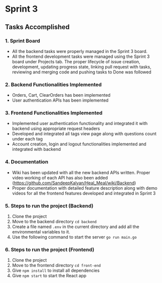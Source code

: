 # Sprint 3

## Tasks Accomplished

### 1. Sprint Board

 - All the backend tasks were properly managed in the Sprint 3 board.
 - All the frontend development tasks were managed using the Sprint 3 board under Projects tab. The proper lifecycle of issue creation, development, updating progress state, linking pull request with tasks, reviewing and merging code and pushing tasks to Done was followed

### 2. Backend Functionalities Implemented

 - Orders, Cart, ClearOrders has been implemented
 - User authentication APIs has been implemented

### 3. Frontend Functionalities Implemented
 - Implemented user authentication functionality and integrated it with backend using appropriate request headers
 - Developed and integrated all tags view page along with questions count under each tag
 - Account creation, login and logout functionalities implemented and integrated with backend

### 4. Documentation

 - Wiki has been updated with all the new backend APIs written. Proper video working of each API has also been added (https://github.com/SandeepKalyan/Heal_Meal/wiki/Backend)
 - Proper documentation with detailed feature description along with demo videos for all the frontend features developed and integrated in Sprint 3 


### 5. Steps to run the project (Backend)
1. Clone the project
2. Move to the backend directory
   ```cd backend```
3. Create a file named ```.env``` in the current directory and add all the environmental variables to it.
4. Use the following command to start the server ```go run main.go```
 
### 6. Steps to run the project (Frontend)
1. Clone the project
2. Move to the frontend directory ```cd front-end```
3. Give ```npm install``` to install all dependencies
4. Give ```npm start``` to start the React app
